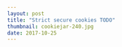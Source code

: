 ```yaml
---
layout: post
title: "Strict secure cookies TODO"
thumbnail: cookiejar-240.jpg
date: 2017-10-25
---
```



